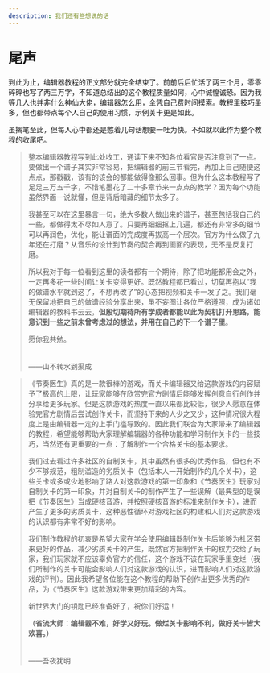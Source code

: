 ```yaml
---
description: 我们还有些想说的话
---
```


# 尾声

到此为止，编辑器教程的正文部分就完全结束了。前前后后忙活了两三个月，零零碎碎也写了两三万字，不知道总结出的这个教程质量如何，心中诚惶诚恐。因为我等几人也并非什么神仙大佬，编辑器怎么用，全凭自己费时间摸索。教程里技巧虽多，但也都带点每个人自己的使用习惯，示例关卡更是如此。

虽搁笔至此，但每人心中都还是憋着几句话想要一吐为快。不如就以此作为整个教程的收尾吧。

> 整本编辑器教程写到此处收工，通读下来不知各位看官是否注意到了一点。要做出一个谱子其实非常容易，把编辑器的前三节看完，再加上自己随便这点点，那戳戳，该有的该会的都能做得像那么回事。但为什么这本教程写了足足三万五千字，不惜笔墨花了二十多章节来一点点的教学？因为每个功能虽然界面一说就懂，但是背后暗藏的细节太多了。
>
> 我甚至可以在这里暴言一句，绝大多数人做出来的谱子，甚至包括我自己的一些，都做得太不尽如人意了。只要再细细抠上几遍，都还有非常多的细节可以再润色，优化，能让谱面的完成度再拔高一个层次。官方为什么做了九年还在打磨？从音乐的设计到节奏的契合再到画面的表现，无不是反复打磨。
>
> 所以我对于每一位看到这里的读者都有一个期待，除了把功能都用会之外，一定再多花一些时间让关卡变得更好。既然教程都已看过，切莫再抱以“我的做谱水平就到这了，不想再改了”的心态把视频和关卡一发了之。我们毫无保留地把自己的做谱经验分享出来，虽不妄图让各位严格遵照，成为诸如编辑器的教科书云云，**但殷切期待所有学成者都能以此为契机打开思路，能意识到一些之前未曾考虑过的想法，并用在自己的下一个谱子里**。
>
> 愿你我共勉。
>
> 　　　　　　　　　　　　　　　　　　　　　　　　　　　　　　　　　　　　　——山不转水到渠成

> 《节奏医生》真的是一款很棒的游戏，而关卡编辑器又给这款游戏的内容赋予了极高的上限，让玩家能够在欣赏完官方剧情后能够发挥创意自行创作并分享给更多玩家。但是这款游戏的热度一直以来都比较低，很少人愿意在体验完官方剧情后尝试创作关卡，而坚持下来的人少之又少，这种情况很大程度上是由编辑器一定的上手门槛导致的。因此我们联合为大家带来了编辑器的教程，希望能够帮助大家理解编辑器的各种功能和学习制作关卡的一些技巧，当然还有更重要的一点：了解制作一个合格关卡的基本要求。
>
> 我们过去看过许多社区的自制关卡，其中虽然有很多的优秀作品，但也有不少不够规范，粗制滥造的劣质关卡（包括本人一开始制作的几个关卡），这些关卡或多或少地影响了路人对这款游戏的第一印象和《节奏医生》玩家对自制关卡的第一印象，并对自制关卡的制作产生了一些误解（最典型的是误把《节奏医生》当成硬核音游，并按照硬核音游的标准来制作关卡），进而产生了更多的劣质关卡，这种恶性循环对游戏社区的构建和人们对这款游戏的认识都有非常不好的影响。
>
> 我们制作教程的初衷是希望大家在学会使用编辑器制作关卡后能够为社区带来更好的作品，减少劣质关卡的产生，既然官方把制作关卡的权力交给了玩家，我们玩家就不应该辜负官方的信任，这个游戏不该在玩家手里变烂（我们所制作的关卡可能会影响人们对这款游戏的认识，进而影响人们对这款游戏的评判）。因此我希望各位能在这个教程的帮助下创作出更多优秀的作品，为《节奏医生》这款游戏带来更加精彩的内容。
>
> 新世界大门的钥匙已经准备好了，祝你们好运！
>
> **（省流大师：编辑器不难，好学又好玩。做烂关卡影响不利，做好关卡皆大欢喜。）**
>
> 　　　　　　　　　　　　　　　　　　　　　　　　　　　　　　　　　　　　　　　　——吾夜犹明



